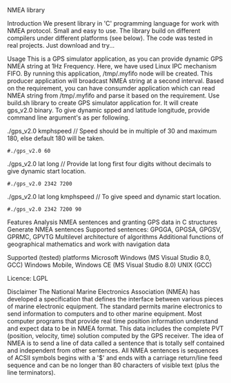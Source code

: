 NMEA library

Introduction
We present library in 'C' programming language for work with NMEA protocol. Small and easy to use. The library build on different compilers under different platforms (see below). The code was tested in real projects. Just download and try...

Usage
This is a GPS simulator application, as you can provide dynamic GPS NMEA string at 1Hz Frequency.
Here, we have used Linux IPC mechanism FIFO. By running this application, /tmp/.myfifo node will be created. 
This producer application will broadcast NMEA string at a second interval. Based on the requirement, you can have consumder application which can read NMEA string from /tmp/.myfifo and parse it based on the requirement. 
Use build.sh library to create GPS simulator application for. It will create gps_v2.0 binary.
To give dynamic spped and latitude longitude, provide command line argument's as per following.

./gps_v2.0 kmphspeed		// Speed should be in multiple of 30 and maximum 180, else default 180 will be taken.

	#./gps_v2.0 60

./gps_v2.0 lat long		// Provide lat long first four digits without decimals to give dynamic start location.

	#./gps_v2.0 2342 7200
	
./gps_v2.0 lat long kmphspeed	// To give speed and dynamic start location.

	#./gps_v2.0 2342 7200 90
	
Features
Analysis NMEA sentences and granting GPS data in C structures
Generate NMEA sentences
Supported sentences: GPGGA, GPGSA, GPGSV, GPRMC, GPVTG
Multilevel architecture of algorithms
Additional functions of geographical mathematics and work with navigation data

Supported (tested) platforms
Microsoft Windows (MS Visual Studio 8.0, GCC)
Windows Mobile, Windows CE (MS Visual Studio 8.0)
UNIX (GCC)

Licence: LGPL

Disclaimer
The National Marine Electronics Association (NMEA) has developed a specification that defines the interface between various pieces of marine electronic equipment. The standard permits marine electronics to send information to computers and to other marine equipment. Most computer programs that provide real time position information understand and expect data to be in NMEA format. This data includes the complete PVT (position, velocity, time) solution computed by the GPS receiver. The idea of NMEA is to send a line of data called a sentence that is totally self contained and independent from other sentences. All NMEA sentences is sequences of ACSII symbols begins with a '$' and ends with a carriage return/line feed sequence and can be no longer than 80 characters of visible text (plus the line terminators).
